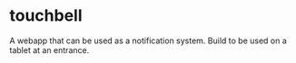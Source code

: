 # touchbell
A webapp that can be used as a notification system. Build to be used on a tablet at an entrance.
